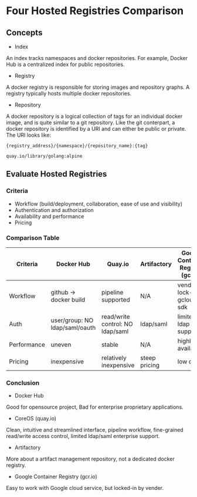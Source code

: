 # Four Hosted Registries Comparison

## Concepts

- Index

An index tracks namespaces and docker repositories. For example, Docker Hub is a
centralized index for public repositories.

- Registry

A docker registry is responsible for storing images and repository graphs. A
registry typically hosts multiple docker repositories.

- Repository

A docker repository is a logical collection of tags for an individual docker
image, and is quite similar to a git repository. Like the git conterpart, a
docker repository is identified by a URI and can either be public or private.
The URI looks like:

```text
{registry_address}/{namespace}/{repository_name}:{tag}

quay.io/library/golang:alpine
```

## Evaluate Hosted Registries

### Criteria

- Workflow (build/deployment, collaboration, ease of use and visibility)
- Authentication and authorization
- Availability and performance
- Pricing

### Comparison Table

| Criteria    | Docker Hub                     | Quay.io                          | Artifactory   | Google Container Registry (gcr.io) |
| ----------- | ------------------------------ | -------------------------------- | ------------- | ---------------------------------- |
| Workflow    | github -> docker build         | pipeline supported               | N/A           | vender lock-in: gcloud sdk         |
| Auth        | user/group: NO ldap/saml/oauth | read/write control: NO ldap/saml | ldap/saml     | limited ldap support               |
| Performance | uneven                         | stable                           | N/A           | highly available                   |
| Pricing     | inexpensive                    | relatively inexpensive           | steep pricing | low cost                           |

### Conclusion

- Docker Hub

Good for opensource project, Bad for enterprise proprietary applications.

- CoreOS (quay.io)

Clean, intuitive and streamlined interface, pipeline workflow, fine-grained
read/write access control, limited ldap/saml enterprise support.

- Artifactory

More about a artifact management repository, not a dedicated docker registry.

- Google Container Registry (gcr.io)

Easy to work with Google cloud service, but locked-in by vender.
